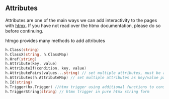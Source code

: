 ## Attributes

Attributes are one of the main ways we can add interactivity to the pages with [htmx](http://htmx.org). If you have not read over the htmx documentation, please do so before continuing. 

htmgo provides many methods to add attributes

```go
h.Class(string)
h.ClassX(string, h.ClassMap)
h.Href(string)
h.Attribute(key, value)
h.AttributeIf(condition, key, value)
h.AttributePairs(values...string) // set multiple attributes, must be an even number of parameters
h.Attributes(h.AttributeMap) // set multiple attributes as key/value pairs
h.Id(string)
h.Trigger(hx.Trigger) //htmx trigger using additional functions to construct the trigger
h.TriggerString(string) // htmx trigger in pure htmx string form

```



